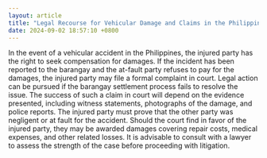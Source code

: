 ```yaml
---
layout: article
title: "Legal Recourse for Vehicular Damage and Claims in the Philippines"
date: 2024-09-02 18:57:10 +0800
---
```


<p>In the event of a vehicular accident in the Philippines, the injured party has the right to seek compensation for damages. If the incident has been reported to the barangay and the at-fault party refuses to pay for the damages, the injured party may file a formal complaint in court. Legal action can be pursued if the barangay settlement process fails to resolve the issue. The success of such a claim in court will depend on the evidence presented, including witness statements, photographs of the damage, and police reports. The injured party must prove that the other party was negligent or at fault for the accident. Should the court find in favor of the injured party, they may be awarded damages covering repair costs, medical expenses, and other related losses. It is advisable to consult with a lawyer to assess the strength of the case before proceeding with litigation.</p>